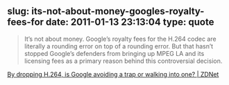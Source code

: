 slug: its-not-about-money-googles-royalty-fees-for
date: 2011-01-13 23:13:04
type: quote
---

> It’s not about money. Google’s royalty fees for the H.264 codec are literally a rounding error on top of a rounding error. But that hasn’t stopped Google’s defenders from bringing up MPEG LA and its licensing fees as a primary reason behind this controversial decision.

[By dropping H.264, is Google avoiding a trap or walking into one? | ZDNet](http://m.zdnet.com/blog/bott/by-dropping-h264-is-google-avoiding-a-trap-or-walking-into-one/2867)
